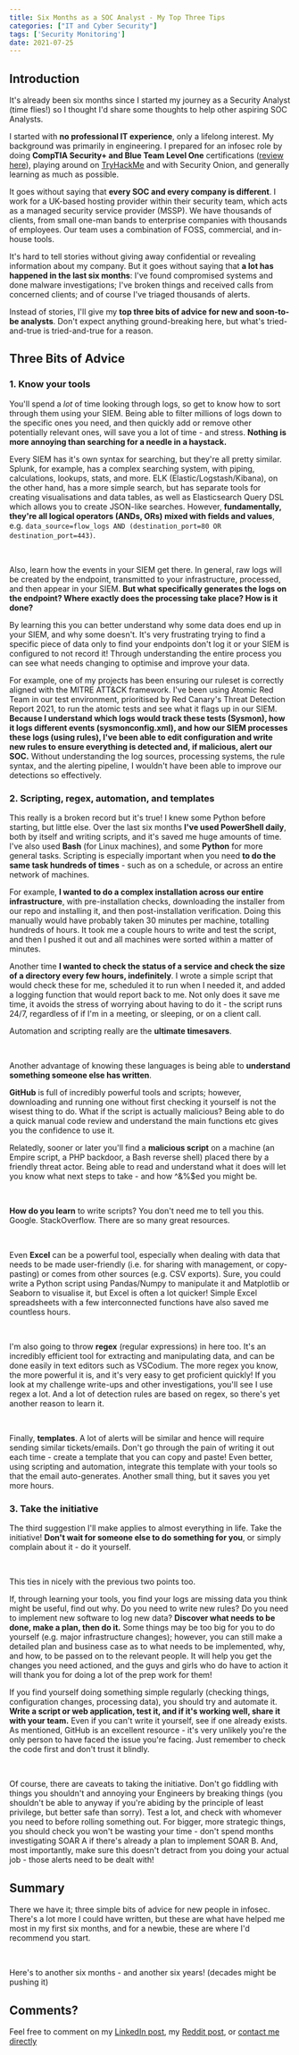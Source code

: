 ```yaml
---
title: Six Months as a SOC Analyst - My Top Three Tips
categories: ["IT and Cyber Security"]
tags: ['Security Monitoring']
date: 2021-07-25
---
```


## Introduction

It's already been six months since I started my journey as a Security Analyst (time flies!) so I thought I'd share some thoughts to help other aspiring SOC Analysts.

I started with **no professional IT experience**, only a lifelong interest. My background was primarily in engineering. I prepared for an infosec role by doing **CompTIA Security+ and Blue Team Level One** certifications ([review here](http://btl1.gibbins.me)), playing around on [TryHackMe](https://www.jamesgibbins.com/posts/thm-aoc2/) and with Security Onion, and generally learning as much as possible.

It goes without saying that **every SOC and every company is different**. I work for a UK-based hosting provider within their security team, which acts as a managed security service provider (MSSP). We have thousands of clients, from small one-man bands to enterprise companies with thousands of employees. Our team uses a combination of FOSS, commercial, and in-house tools.

It's hard to tell stories without giving away confidential or revealing information about my company. But it goes without saying that **a lot has happened in the last six months**: I've found compromised systems and done malware investigations; I've broken things and received calls from concerned clients; and of course I've triaged thousands of alerts.

Instead of stories, I'll give my **top three bits of advice for new and soon-to-be analysts**. Don't expect anything ground-breaking here, but what's tried-and-true is tried-and-true for a reason.

## Three Bits of Advice

### 1. Know your tools

You'll spend a *lot* of time looking through logs, so get to know how to sort through them using your SIEM. Being able to filter millions of logs down to the specific ones you need, and then quickly add or remove other potentially relevant ones, will save you a lot of time - and stress. **Nothing is more annoying than searching for a needle in a haystack.**

Every SIEM has it's own syntax for searching, but they're all pretty similar. Splunk, for example, has a complex searching system, with piping, calculations, lookups, stats, and more. ELK (Elastic/Logstash/Kibana), on the other hand, has a more simple search, but has separate tools for creating visualisations and data tables, as well as Elasticsearch Query DSL which allows you to create JSON-like searches. However, **fundamentally, they're all logical operators (ANDs, ORs) mixed with fields and values**, e.g. `data_source=flow_logs AND (destination_port=80 OR destination_port=443)`.

<br>

Also, learn how the events in your SIEM get there. In general, raw logs will be created by the endpoint, transmitted to your infrastructure, processed, and then appear in your SIEM. **But what specifically generates the logs on the endpoint? Where exactly does the processing take place? How is it done?**

By learning this you can better understand why some data does end up in your SIEM, and why some doesn't. It's very frustrating trying to find a specific piece of data only to find your endpoints don't log it or your SIEM is configured to not record it! Through understanding the entire process you can see what needs changing to optimise and improve your data.

For example, one of my projects has been ensuring our ruleset is correctly aligned with the MITRE ATT&CK framework. I've been using Atomic Red Team in our test environment, prioritised by Red Canary's Threat Detection Report 2021, to run the atomic tests and see what it flags up in our SIEM. **Because I understand which logs would track these tests (Sysmon), how it logs different events (sysmonconfig.xml), and how our SIEM processes these logs (using rules), I've been able to edit configuration and write new rules to ensure everything is detected and, if malicious, alert our SOC.** Without understanding the log sources, processing systems, the rule syntax, and the alerting pipeline, I wouldn't have been able to improve our detections so effectively.

### 2. Scripting, regex, automation, and templates

This really is a broken record but it's true! I knew some Python before starting, but little else. Over the last six months **I've used PowerShell daily**, both by itself and writing scripts, and it's saved me huge amounts of time. I've also used **Bash** (for Linux machines), and some **Python** for more general tasks. Scripting is especially important when you need **to do the same task hundreds of times** - such as on a schedule, or across an entire network of machines.

For example, **I wanted to do a complex installation across our entire infrastructure**, with pre-installation checks, downloading the installer from our repo and installing it, and then post-installation verification. Doing this manually would have probably taken 30 minutes per machine, totalling hundreds of hours. It took me a couple hours to write and test the script, and then I pushed it out and all machines were sorted within a matter of minutes.

Another time **I wanted to check the status of a service and check the size of a directory every few hours, indefinitely**. I wrote a simple script that would check these for me, scheduled it to run when I needed it, and added a logging function that would report back to me. Not only does it save me time, it avoids the stress of worrying about having to do it - the script runs 24/7, regardless of if I'm in a meeting, or sleeping, or on a client call.

Automation and scripting really are the **ultimate timesavers**.

<br>

Another advantage of knowing these languages is being able to **understand something someone else has written**.

**GitHub** is full of incredibly powerful tools and scripts; however, downloading and running one without first checking it yourself is not the wisest thing to do. What if the script is actually malicious? Being able to do a quick manual code review and understand the main functions etc gives you the confidence to use it.

Relatedly, sooner or later you'll find a **malicious script** on a machine (an Empire script, a PHP backdoor, a Bash reverse shell) placed there by a friendly threat actor. Being able to read and understand what it does will let you know what next steps to take - and how ^&%$ed you might be.

<br>

**How do you learn** to write scripts? You don't need me to tell you this. Google. StackOverflow. There are so many great resources.

<br>

Even **Excel** can be a powerful tool, especially when dealing with data that needs to be made user-friendly (i.e. for sharing with management, or copy-pasting) or comes from other sources (e.g. CSV exports). Sure, you could write a Python script using Pandas/Numpy to manipulate it and Matplotlib or Seaborn to visualise it, but Excel is often a lot quicker! Simple Excel spreadsheets with a few interconnected functions have also saved me countless hours.

<br>

I'm also going to throw **regex** (regular expressions) in here too. It's an incredibly efficient tool for extracting and manipulating data, and can be done easily in text editors such as VSCodium. The more regex you know, the more powerful it is, and it's very easy to get proficient quickly! If you look at my challenge write-ups and other investigations, you'll see I use regex a lot. And a lot of detection rules are based on regex, so there's yet another reason to learn it.

<br>

Finally, **templates**. A lot of alerts will be similar and hence will require sending similar tickets/emails. Don't go through the pain of writing it out each time - create a template that you can copy and paste! Even better, using scripting and automation, integrate this template with your tools so that the email auto-generates. Another small thing, but it saves you yet more hours.

### 3. Take the initiative

The third suggestion I'll make applies to almost everything in life. Take the initiative! **Don't wait for someone else to do something for you**, or simply complain about it - do it yourself.

<br>

This ties in nicely with the previous two points too.

If, through learning your tools, you find your logs are missing data you think might be useful, find out why. Do you need to write new rules? Do you need to implement new software to log new data? **Discover what needs to be done, make a plan, then do it.** Some things may be too big for you to do yourself (e.g. major infrastructure changes); however, you can still make a detailed plan and business case as to what needs to be implemented, why, and how, to be passed on to the relevant people. It will help you get the changes you need actioned, and the guys and girls who do have to action it will thank you for doing a lot of the prep work for them!

If you find yourself doing something simple regularly (checking things, configuration changes, processing data), you should try and automate it. **Write a script or web application, test it, and if it's working well, share it with your team.** Even if you can't write it yourself, see if one already exists. As mentioned, GitHub is an excellent resource - it's very unlikely you're the only person to have faced the issue you're facing. Just remember to check the code first and don't trust it blindly.

<br>

Of course, there are caveats to taking the initiative. Don't go fiddling with things you shouldn't and annoying your Engineers by breaking things (you shouldn't be able to anyway if you're abiding by the principle of least privilege, but better safe than sorry). Test a lot, and check with whomever you need to before rolling something out. For bigger, more strategic things, you should check you won't be wasting your time - don't spend months investigating SOAR A if there's already a plan to implement SOAR B. And, most importantly, make sure this doesn't detract from you doing your actual job - those alerts need to be dealt with!

## Summary

There we have it; three simple bits of advice for new people in infosec. There's a lot more I could have written, but these are what have helped me most in my first six months, and for a newbie, these are where I'd recommend you start.

<br>

Here's to another six months - and another six years! (decades might be pushing it)

## Comments?

Feel free to comment on my [LinkedIn post](https://www.linkedin.com/posts/jamgib_six-months-as-a-soc-analyst-my-top-three-activity-6826133780428918785-7NfO), my [Reddit post](https://www.reddit.com/r/cybersecurity/comments/ot9fdy/six_months_as_a_soc_analyst_my_top_three_tips/), or [contact me directly](https://www.jamesgibbins.com/)